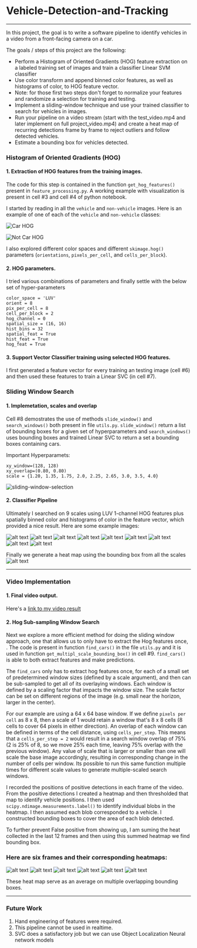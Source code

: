 # Vehicle-Detection-and-Tracking

------

In this project, the goal is to write a software pipeline to identify vehicles in a video from a front-facing camera on a car.

The goals / steps of this project are the following:

* Perform a Histogram of Oriented Gradients (HOG) feature extraction on a labeled training set of images and train a classifier Linear SVM classifier
* Use color transform and append binned color features, as well as histograms of color, to HOG feature vector. 
* Note: for those first two steps don't forget to normalize your features and randomize a selection for training and testing.
* Implement a sliding-window technique and use your trained classifier to search for vehicles in images.
* Run your pipeline on a video stream (start with the test_video.mp4 and later implement on full project_video.mp4) and create a heat map of recurring detections frame by frame to reject outliers and follow detected vehicles.
* Estimate a bounding box for vehicles detected.


### Histogram of Oriented Gradients (HOG)

#### 1. Extraction of HOG features from the training images.

The code for this step is contained in the function `get_hog_features()` present in `feature_processing.py`. A working example with visualization is present in cell #3 and cell #4 of python notebook.

I started by reading in all the `vehicle` and `non-vehicle` images.  Here is an example of one of each of the `vehicle` and `non-vehicle` classes:

![Car HOG](./examples/car-hist.png)

![Not Car HOG](./examples/non-car-hog.png)

I also explored different color spaces and different `skimage.hog()` parameters (`orientations`, `pixels_per_cell`, and `cells_per_block`).

#### 2. HOG parameters.

I tried various combinations of parameters and finally settle with the below set of hyper-parameters

```
color_space = 'LUV'
orient = 8
pix_per_cell = 8
cell_per_block = 2
hog_channel = 0
spatial_size = (16, 16)
hist_bins = 32
spatial_feat = True
hist_feat = True
hog_feat = True
```

#### 3. Support Vector Classifier training using selected HOG features.
I first generated a feature vector for every training an testing image (cell  #6) and then used these features to train a Linear SVC (in cell #7).

### Sliding Window Search

#### 1. Implemetation, scales and overlap

Cell #8 demostrates the use of methods `slide_window()` and `search_windows()` both present in file `utils.py`. `slide_window()` return a list of bounding boxes for a given set of hyperparameters and `search_windows()` uses bounding boxes and trained Linear SVC to return a set a bounding boxes containing cars.

Important Hyperparamets:
```
xy_window=(128, 128)
xy_overlap=(0.80, 0.80)
scale = {1.20, 1.35, 1.75, 2.0, 2.25, 2.65, 3.0, 3.5, 4.0}
```

![sliding-window-selection](./examples/sliding-window-selection.png)

#### 2. Classifier Pipeline

Ultimately I searched on 9 scales using LUV 1-channel HOG features plus spatially binned color and histograms of color in the feature vector, which provided a nice result.  Here are some example images:

![alt text](./examples/scale-1.png)
![alt text](./examples/scale-2.png)
![alt text](./examples/scale-3.png)
![alt text](./examples/scale-4.png)
![alt text](./examples/scale-5.png)
![alt text](./examples/scale-6.png)
![alt text](./examples/scale-7.png)
![alt text](./examples/scale-8.png)
![alt text](./examples/scale-9.png)

Finally we generate a heat map using the bounding box from all the scales
![alt text](./examples/pipeline-heat-map.png)

---

### Video Implementation

#### 1. Final video output.
Here's a [link to my video result](./output/videos/project_video.mp4)


#### 2. Hog Sub-sampling Window Search

Next we explore a more efficient method for doing the sliding window approach, one that allows us to only have to extract the Hog features once, . The code is present in function `find_cars()` in the file `utils.py` and it is used in function `get_multipl_scale_bounding_box()` in cell #9. `find_cars()` is able to both extract features and make predictions.

The `find_cars` only has to extract hog features once, for each of a small set of predetermined window sizes (defined by a scale argument), and then can be sub-sampled to get all of its overlaying windows. Each window is defined by a scaling factor that impacts the window size. The scale factor can be set on different regions of the image (e.g. small near the horizon, larger in the center).

For our example are using a 64 x 64 base window. If we define `pixels per cell` as 8 x 8, then a scale of 1 would retain a window that's 8 x 8 cells (8 cells to cover 64 pixels in either direction). An overlap of each window can be defined in terms of the cell distance, using `cells_per_step`. This means that a `cells_per_step = 2` would result in a search window overlap of 75% (2 is 25% of 8, so we move 25% each time, leaving 75% overlap with the previous window). Any value of scale that is larger or smaller than one will scale the base image accordingly, resulting in corresponding change in the number of cells per window. Its possible to run this same function multiple times for different scale values to generate multiple-scaled search windows.

I recorded the positions of positive detections in each frame of the video.  From the positive detections I created a heatmap and then thresholded that map to identify vehicle positions.  I then used `scipy.ndimage.measurements.label()` to identify individual blobs in the heatmap.  I then assumed each blob corresponded to a vehicle.  I constructed bounding boxes to cover the area of each blob detected. 

To further prevent False positive from showing up, I am suming the heat collected in the last 12 frames and then using this summed heatmap we find bounding box.


### Here are six frames and their corresponding heatmaps:

![alt text](./examples/heat-map-1.png)
![alt text](./examples/heat-map-2.png)
![alt text](./examples/heat-map-3.png)
![alt text](./examples/heat-map-4.png)
![alt text](./examples/heat-map-5.png)
![alt text](./examples/heat-map-6.png)

These heat map serve as an average on multiple overlapping bounding boxes.

---

### Future Work

1. Hand engineering of features were required.
2. This pipeline cannot be used in realtime.
3. SVC does a satisfactory job but we can use Object Localization Neural network models 

